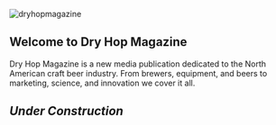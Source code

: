 ![dryhopmagazine](http://dryhopmagazine.github.io/dryhopmagazine/dryhopmagazinelogo1.png)
## Welcome to Dry Hop Magazine

Dry Hop Magazine is a new media publication dedicated to the North American craft beer industry.  From brewers, equipment, and beers to marketing, science, and innovation we cover it all.

## *Under Construction*
